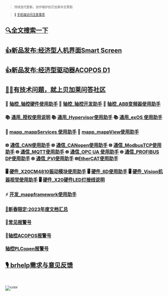<!-- _coverpage.md -->

##  <small> <small>

> 持续迭代更新，协作维护的贝加莱中文帮助

> 📱 [手机端访问注意事项](/Obsidian/Usage/手机端访问注意事项.md)

#  [🔍全文搜索一下](/Obsidian/Usage/brhelp搜索方式.md)

#  [👍新品发布:经济型人机界面Smart Screen](/A03_产品_PC和HMI/058贝加莱经济型人机界面Smart%20Screen.md)
# [👍新品发布:经济型驱动器ACOPOS D1](/A02_产品_Motion/035贝加莱经济型驱动器ACOPOS%20D1.md)
# [🙋‍♂️有技术问题，就上贝加莱问答社区](//br-community.com/qa-community)

## 🚀 [轴控_轴控硬件使用助手](//axisinfo.brhelp.cn) 🚀 [轴控_轴控开发助手](//axisdev.brhelp.cn)  🚀 [轴控_ABB变频器使用助手](//abb_inverter.brhelp.cn)
## 📚 [通用_授权使用说明](//license.brhelp.cn) 📚 [通用_Hypervisor使用助手](//hypervisor.brhelp.cn) 📚 [通用_exOS 使用助手](//exos.brhelp.cn)
## 🚅 [mapp_mappServices 使用助手](//mappservices.brhelp.cn) 🚅 [mapp_mappView使用助手](//mappview.brhelp.cn)
## 🌐 [通信_CAN使用助手](//can.brhelp.cn) 🌐 [通信_CANopen使用助手](//canopen.brhelp.cn) 🌐 [通信_ModbusTCP使用助手](//modbustcp.brhelp.cn) 🌐 [通信_MQTT使用助手](//mqtt.brhelp.cn) 🌐 [通信_OPC UA 使用助手](//opcua.brhelp.cn) 🌐 [通信_PROFIBUS DP使用助手](//profibusdp.brhelp.cn) 🌐 [通信_PVI使用助手](//pvi.brhelp.cn) 🌐[EtherCAT使用助手](//ethercat.brhelp.cn)
## 🖥️ [硬件_X20CM4810振动模块使用助手](//cm4810.brhelp.cn) 🖥️ [硬件_6D使用助手](//6d.brhelp.cn) 🖥️ [硬件_Vision机器视觉使用助手](//vision.brhelp.cn) 🖥️ [硬件_X20硬件LED灯接线说明](//x20.brhelp.cn)
## ⚡ [开发_mappframework使用助手](//mappframework.brhelp.cn)
## [🏮新春限定:2023年度文档汇总](//2023.brhelp.cn)

## 🎰[常见报警号](/C03_故障码问题定位/-000C03_故障码问题定位.md)
## 🎯[轴控ACOPOS报警号](/C06_轴控报警代码/000轴控ACOPOS报警号.md)
## [轴控PLCopen报警号](/C06_轴控报警代码/000轴控PLCopen报警号%2029200%20-%2029699.md)
# [🎙️ brhelp需求与意见反馈](//txc.qq.com/products/643968/#label=show)

<br> <span id="busuanzi_container_site_pv" style='display:none'> 👀 本站总访问量：<span id="busuanzi_value_site_pv"></span> 次 </span> <span id="busuanzi_container_site_uv" style='display:none'> | 🚴‍♂️ 本站总访客数：<span id="busuanzi_value_site_uv"></span> 人 </span> <br>

![color](#f0f0f0)